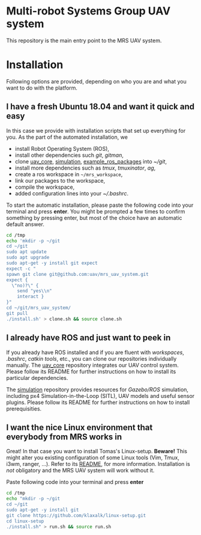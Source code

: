 # Multi-robot Systems Group UAV system

This repository is the main entry point to the MRS UAV system.

# Installation

Following options are provided, depending on who you are and what you want to do with the platform.

## I have a fresh Ubuntu 18.04 and want it quick and easy

In this case we provide with installation scripts that set up everything for you.
As the part of the automated installation, we
* install Robot Operating System (ROS),
* install other dependencies such *git*, *gitman*,
* clone [uav_core](https://github.com/ctu-mrs/uav_core), [simulation](https://github.com/ctu-mrs/simulation), [example_ros_packages](https://github.com/ctu-mrs/example_ros_packages) into *~/git*,
* install more dependencies such as *tmux*, *tmuxinator*, *ag*,
* create a ros workspace in ```~/mrs_workspace```,
* link our packages to the workspace,
* compile the workspace,
* added configuration lines into your *~/.bashrc*.

To start the automatic installation, please paste the following code into your terminal and press **enter**.
You might be prompted a few times to confirm something by pressing enter, but most of the choice have an automatic default answer.
```bash
cd /tmp
echo 'mkdir -p ~/git
cd ~/git
sudo apt update
sudo apt upgrade
sudo apt-get -y install git expect
expect -c "
spawn git clone git@github.com:uav/mrs_uav_system.git
expect {
  \"no)?\" {
    send "yes\\n"
    interact }
}"
cd ~/git/mrs_uav_system/
git pull
./install.sh' > clone.sh && source clone.sh
```

## I already have ROS and just want to peek in

If you already have ROS installed and if you are fluent with *workspaces*, *.bashrc*, *catkin tools*, etc., you can clone our repositories individually manually.
The [uav_core](https://github.com/ctu-mrs/uav_core) repository integrates our UAV control system.
Please follow its README for further instructions on how to install its particular dependencies.

The [simulation](https://github.com/ctu-mrs/simulation) repository provides resources for *Gazebo/ROS* simulation, including px4 Simulation-in-the-Loop (SITL), UAV models and useful sensor plugins.
Please follow its README for further instructions on how to install prerequisities.

## I want the nice Linux environment that everybody from MRS works in

Great! In that case you want to install Tomas's Linux-setup.
**Beware!** This might alter you existing configuration of some Linux tools (Vim, Tmux, i3wm, ranger, ...).
Refer to its [README](https://github.com/klaxalk/linux-setup/blob/master/README.md), for more information.
Installation is *not* obligatory and the MRS UAV system will work without it.

Paste following code into your terminal and press **enter**
```bash
cd /tmp
echo "mkdir -p ~/git
cd ~/git
sudo apt-get -y install git
git clone https://github.com/klaxalk/linux-setup.git
cd linux-setup
./install.sh" > run.sh && source run.sh
```
